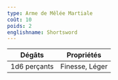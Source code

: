 ```yaml
---
type: Arme de Mêlée Martiale
coût: 10
poids: 2
englishname: Shortsword
---
```


| Dégâts       | Propriétés     |
| ------------ | -------------- |
| 1d6 perçants | Finesse, Léger |
